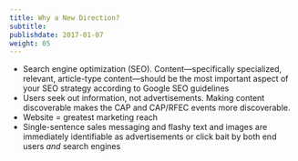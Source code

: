 ```yaml
---
title: Why a New Direction?
subtitle:
publishdate: 2017-01-07
weight: 05
---
```


* Search engine optimization (SEO). Content&mdash;specifically specialized, relevant, article-type content&mdash;should be the most important aspect of your SEO strategy according to Google SEO guidelines
* Users seek out information, not advertisements. Making content discoverable makes the CAP and CAP/RFEC events more discoverable.
* Website = greatest marketing reach
* Single-sentence sales messaging and flashy text and images are immediately identifiable as advertisements or click bait by both end users *and* search engines